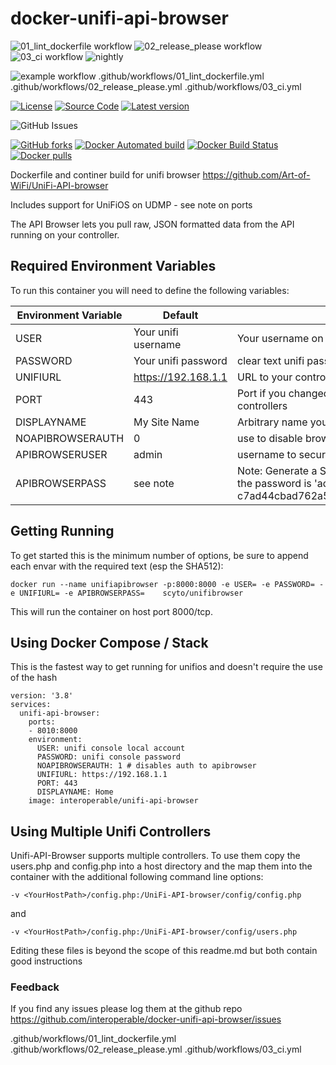# docker-unifi-api-browser

![01_lint_dockerfile workflow](https://github.com/interoperable/dockerfile-unifi-api-browser/actions/workflows/01_lint_dockerfile.yml/badge.svg)
![02_release_please workflow](https://github.com/interoperable/dockerfile-unifi-api-browser/actions/workflows/02_release_please.yml/badge.svg)
![03_ci workflow](https://github.com/interoperable/dockerfile-unifi-api-browser/actions/workflows/03_ci.yml/badge.svg)
![nightly](https://github.com/interoperable/dockerfile-unifi-api-browser/actions/workflows/nightly.yml/badge.svg)


![example workflow](https://github.com/github/docs/actions/workflows/main.yml/badge.svg)
.github/workflows/01_lint_dockerfile.yml
.github/workflows/02_release_please.yml
.github/workflows/03_ci.yml

[![License](https://img.shields.io/github/license/dockerfile-unifi-api-browser.svg)](./LICENSE)
[![Source Code](https://img.shields.io/badge/source-GitHub-blue.svg?style=flat)](https://github.com/interoperable/dockerfile-unifi-api-browser)
[![Latest version](https://img.shields.io/github/tag/dockerfile-unifi-api-browser.svg?label=release&style=flat&maxAge=3600)](https://github.com/interoperable/dockerfile-unifi-api-browser/tags)

![GitHub Issues](https://img.shields.io/github/issues/interoperable/dockerfile-interopbot)

[![GitHub forks](https://img.shields.io/github/forks/interoperable/dockerfile-unifi-api-browser.svg)](https://github.com/ppouliot/https://github.com/interoperable/dockerfile-unifi-api-browser/network)
[![Docker Automated build](https://img.shields.io/docker/automated/interoperable/unifi-api-browser.svg)](https://hub.docker.com/v2/repositories/interoperable/unifi-api-browser/autobuild/)
[![Docker Build Status](https://img.shields.io/docker/build/interoperable/unifi-api-browser.svg)](https://hub.docker.com/v2/repositories/interoperable/unifi-api-browser/builds/)
[![Docker pulls](https://img.shields.io/docker/pulls/interoperable/unifi-api-browser.svg?style=plastic)](https://registry.hub.docker.com/v2/repositories/interoperable/unifi-api-browser/)


 Dockerfile and continer build for unifi browser <https://github.com/Art-of-WiFi/UniFi-API-browser>

Includes support for UniFiOS on UDMP - see note on ports

 The API Browser lets you pull raw, JSON formatted data from the API running on your controller.

## Required Environment Variables
 To run this container you will need to define the following variables:

| Environment Variable | Default                     | Explanation                                                                                                                                    |
|----------------------|-----------------------------|------------------------------------------------------------------------------------------------------------------------------------------------|
| USER                 | Your unifi username         | Your username on unifi console - consider creating a restricted user                                                                           |
| PASSWORD             | Your unifi password         | clear text unifi password                                                                                                                      |
| UNIFIURL             | https://192.168.1.1         | URL to your controller *without* the port or trailing / on the URL                                                                                                      |
| PORT                 | 443                        | Port if you changed the port unifi is running on - default env var setting 443 is now the default for UDM / UDMP for older UniFiOS based controllers change to 8443 controllers                                                                                               |
| DISPLAYNAME          | My Site Name                | Arbitrary name you want to refer to this site as in API Browser                                                                                |
| NOAPIBROWSERAUTH     | 0                           | use to disable browser auth
| APIBROWSERUSER       | admin                       | username to secure the API Browser instance                                                                                                    |
| APIBROWSERPASS       | see note | Note: Generate a SHA512 of the password you want and put here, you can use a tool like https://abunchofutils.com/u/computing/sha512-hash-calculator/ by default the password is 'admin' i.e. c7ad44cbad762a5da0a452f9e854fdc1e0e7a52a38015f23f3eab1d80b931dd472634dfac71cd34ebc35d16ab7fb8a90c81f975113d6c7538dc69dd8de9077ec|

## Getting Running
To get started this is the minimum number of options, be sure to append each envar with the required text (esp the SHA512):

`docker run --name unifiapibrowser -p:8000:8000 -e USER= -e PASSWORD= -e UNIFIURL= -e APIBROWSERPASS=    scyto/unifibrowser`

This will run the container on host port 8000/tcp.

## Using Docker Compose / Stack

This is the fastest way to get running for unifios and doesn't require the use of the hash
```
version: '3.8'
services:
  unifi-api-browser:
    ports:
    - 8010:8000
    environment:
      USER: unifi console local account 
      PASSWORD: unifi console password
      NOAPIBROWSERAUTH: 1 # disables auth to apibrowser
      UNIFIURL: https://192.168.1.1
      PORT: 443
      DISPLAYNAME: Home
    image: interoperable/unifi-api-browser
 ```   

## Using Multiple Unifi Controllers

Unifi-API-Browser supports multiple controllers.  To use them copy the users.php and config.php into a host directory and the map them into the container with the additional following command line options:

`-v <YourHostPath>/config.php:/UniFi-API-browser/config/config.php` 

and

`-v <YourHostPath>/config.php:/UniFi-API-browser/config/users.php`

Editing these files is beyond the scope of this readme.md but both contain good instructions

### Feedback
If you find any issues please log them at the github repo https://github.com/interoperable/docker-unifi-api-browser/issues

.github/workflows/01_lint_dockerfile.yml
.github/workflows/02_release_please.yml
.github/workflows/03_ci.yml

